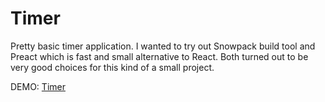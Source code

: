 # Timer

Pretty basic timer application. I wanted to try out Snowpack build tool and Preact which is fast and small alternative to React. Both turned out to be very good choices for this kind of a small project.

DEMO: [Timer](https://pasip.github.io/Timer/?sec=15) 

